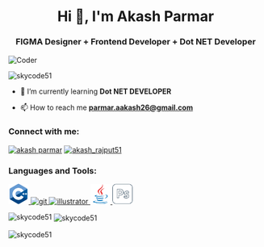 <h1 align="center">Hi 👋, I'm Akash Parmar</h1>
<h3 align="center">FIGMA Designer + Frontend Developer + Dot NET Developer
         
</h3>

<img src="https://shayangul.com/wp-content/uploads/2024/08/DALL%C2%B7E-2024-08-31-19.05.33-A-modern-dark-themed-programmers-workspace-in-a-room.-The-scene-features-a-desk-with-multiple-monitors-displaying-various-programming-codes-and-tool.webp" alt="Coder" align="center" width="900" height="800">


<p align="left"> <img src="https://komarev.com/ghpvc/?username=skycode51&label=Profile%20views&color=0e75b6&style=flat" alt="skycode51" /> </p>

- 🌱 I’m currently learning **Dot NET DEVELOPER**

- 📫 How to reach me **parmar.aakash26@gmail.com**

<h3 align="left">Connect with me:</h3>
<p align="left">
<a href="https://linkedin.com/in/akash parmar" target="blank"><img align="center" src="https://raw.githubusercontent.com/rahuldkjain/github-profile-readme-generator/master/src/images/icons/Social/linked-in-alt.svg" alt="akash parmar" height="30" width="40" /></a>
<a href="https://instagram.com/akash_rajput51" target="blank"><img align="center" src="https://raw.githubusercontent.com/rahuldkjain/github-profile-readme-generator/master/src/images/icons/Social/instagram.svg" alt="akash_rajput51" height="30" width="40" /></a>
</p>

<h3 align="left">Languages and Tools:</h3>
<p align="left"> <a href="https://www.w3schools.com/cpp/" target="_blank" rel="noreferrer"> <img src="https://raw.githubusercontent.com/devicons/devicon/master/icons/cplusplus/cplusplus-original.svg" alt="cplusplus" width="40" height="40"/> </a> <a href="https://git-scm.com/" target="_blank" rel="noreferrer"> <img src="https://www.vectorlogo.zone/logos/git-scm/git-scm-icon.svg" alt="git" width="40" height="40"/> </a> <a href="https://www.adobe.com/in/products/illustrator.html" target="_blank" rel="noreferrer"> <img src="https://www.vectorlogo.zone/logos/adobe_illustrator/adobe_illustrator-icon.svg" alt="illustrator" width="40" height="40"/> </a> <a href="https://www.java.com" target="_blank" rel="noreferrer"> <img src="https://raw.githubusercontent.com/devicons/devicon/master/icons/java/java-original.svg" alt="java" width="40" height="40"/> </a> <a href="https://www.photoshop.com/en" target="_blank" rel="noreferrer"> <img src="https://raw.githubusercontent.com/devicons/devicon/master/icons/photoshop/photoshop-line.svg" alt="photoshop" width="40" height="40"/> </a> </p>

<p><img align="left" src="https://github-readme-stats.vercel.app/api/top-langs?username=skycode51&show_icons=true&locale=en&layout=compact" alt="skycode51" /></p>

<p>&nbsp;<img align="center" src="https://github-readme-stats.vercel.app/api?username=skycode51&show_icons=true&locale=en" alt="skycode51" /></p>

<p><img align="center" src="https://github-readme-streak-stats.herokuapp.com/?user=skycode51&" alt="skycode51" /></p>
